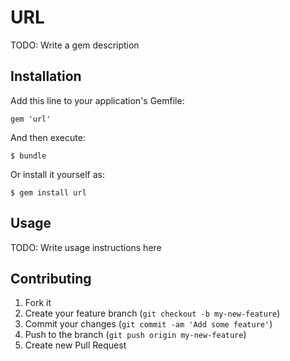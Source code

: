 # URL

TODO: Write a gem description

## Installation

Add this line to your application's Gemfile:

    gem 'url'

And then execute:

    $ bundle

Or install it yourself as:

    $ gem install url

## Usage

TODO: Write usage instructions here

## Contributing

1. Fork it
2. Create your feature branch (`git checkout -b my-new-feature`)
3. Commit your changes (`git commit -am 'Add some feature'`)
4. Push to the branch (`git push origin my-new-feature`)
5. Create new Pull Request
